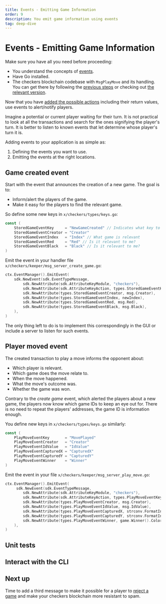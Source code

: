 ```yaml
---
title: Events - Emitting Game Information
order: 9
description: You emit game information using events
tag: deep-dive
---
```


# Events - Emitting Game Information

<HighlightBox type="synopsis">

Make sure you have all you need before proceeding:

* You understand the concepts of [events](../2-main-concepts/events.md).
* Have Go installed.
* The checkers blockchain codebase with `MsgPlayMove` and its handling. You can get there by following the [previous steps](./play-game.md) or checking out [the relevant version](https://github.com/cosmos/b9-checkers-academy-draft/tree/play-move-handler).

</HighlightBox>

Now that you have [added the possible actions](./play-game.md) including their return values, use events to alert/notify players.

Imagine a potential or current player waiting for their turn. It is not practical to look at all the transactions and search for the ones signifying the player's turn. It is better to listen to known events that let determine whose player's turn it is.

Adding events to your application is as simple as:

1. Defining the events you want to use.
2. Emitting the events at the right locations.

## Game created event

Start with the event that announces the creation of a new game. The goal is to:

* Inform/alert the players of the game.
* Make it easy for the players to find the relevant game.

So define some new keys in `x/checkers/types/keys.go`:

```go [https://github.com/cosmos/b9-checkers-academy-draft/blob/f5764b84452983bc85e59823302464723df02f9a/x/checkers/types/keys.go#L34-L39]
const (
    StoredGameEventKey     = "NewGameCreated" // Indicates what key to listen to
    StoredGameEventCreator = "Creator"
    StoredGameEventIndex   = "Index" // What game is relevant
    StoredGameEventRed     = "Red" // Is it relevant to me?
    StoredGameEventBlack   = "Black" // Is it relevant to me?
)
```

Emit the event in your handler file `x/checkers/keeper/msg_server_create_game.go`:

```go [https://github.com/cosmos/b9-checkers-academy-draft/blob/f5764b84452983bc85e59823302464723df02f9a/x/checkers/keeper/msg_server_create_game.go#L37-L46]
ctx.EventManager().EmitEvent(
    sdk.NewEvent(sdk.EventTypeMessage,
        sdk.NewAttribute(sdk.AttributeKeyModule, "checkers"),
        sdk.NewAttribute(sdk.AttributeKeyAction, types.StoredGameEventKey),
        sdk.NewAttribute(types.StoredGameEventCreator, msg.Creator),
        sdk.NewAttribute(types.StoredGameEventIndex, newIndex),
        sdk.NewAttribute(types.StoredGameEventRed, msg.Red),
        sdk.NewAttribute(types.StoredGameEventBlack, msg.Black),
    ),
)
```

The only thing left to do is to implement this correspondingly in the GUI or include a server to listen for such events.

## Player moved event

The created transaction to play a move informs the opponent about:

* Which player is relevant.
* Which game does the move relate to.
* When the move happened.
* What the move's outcome was.
* Whether the game was won.

Contrary to the _create game_ event, which alerted the players about a new game, the players now know which game IDs to keep an eye out for. There is no need to repeat the players' addresses, the game ID is information enough.

You define new keys in `x/checkers/types/keys.go` similarly:

```go [https://github.com/cosmos/b9-checkers-academy-draft/blob/f5764b84452983bc85e59823302464723df02f9a/x/checkers/types/keys.go#L41-L48]
const (
    PlayMoveEventKey       = "MovePlayed"
    PlayMoveEventCreator   = "Creator"
    PlayMoveEventIdValue   = "IdValue"
    PlayMoveEventCapturedX = "CapturedX"
    PlayMoveEventCapturedY = "CapturedY"
    PlayMoveEventWinner    = "Winner"
)
```

Emit the event in your file `x/checkers/keeper/msg_server_play_move.go`:

```go [https://github.com/cosmos/b9-checkers-academy-draft/blob/f5764b84452983bc85e59823302464723df02f9a/x/checkers/keeper/msg_server_play_move.go#L62-L72]
ctx.EventManager().EmitEvent(
     sdk.NewEvent(sdk.EventTypeMessage,
        sdk.NewAttribute(sdk.AttributeKeyModule, "checkers"),
        sdk.NewAttribute(sdk.AttributeKeyAction, types.PlayMoveEventKey),
        sdk.NewAttribute(types.PlayMoveEventCreator, msg.Creator),
        sdk.NewAttribute(types.PlayMoveEventIdValue, msg.IdValue),
        sdk.NewAttribute(types.PlayMoveEventCapturedX, strconv.FormatInt(int64(captured.X), 10)),
        sdk.NewAttribute(types.PlayMoveEventCapturedY, strconv.FormatInt(int64(captured.Y), 10)),
        sdk.NewAttribute(types.PlayMoveEventWinner, game.Winner().Color),
    ),
)
```

## Unit tests



## Interact with the CLI



## Next up

Time to add a third message to make it possible for a player to [reject a game](./reject-game.md) and make your checkers blockchain more resistant to spam.
